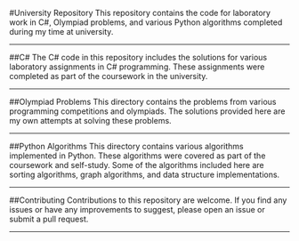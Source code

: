 #University Repository
This repository contains the code for laboratory work in C#, Olympiad problems, and various Python algorithms completed during my time at university.
___
##C#
The C# code in this repository includes the solutions for various laboratory assignments in C# programming. These assignments were completed as part of the coursework in the university.
___
##Olympiad Problems
This directory contains the problems from various programming competitions and olympiads. The solutions provided here are my own attempts at solving these problems.
___
##Python Algorithms
This directory contains various algorithms implemented in Python. These algorithms were covered as part of the coursework and self-study. Some of the algorithms included here are sorting algorithms, graph algorithms, and data structure implementations.
___
##Contributing
Contributions to this repository are welcome. If you find any issues or have any improvements to suggest, please open an issue or submit a pull request.
___

